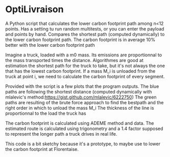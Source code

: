 # OptiLivraison
A Python script that calculates the lower carbon footprint path among n&lt;12 points. Has a setting tu run random multitests, or you can enter the payload and points by hand. Compares the shortest path (computed dynamically) to the lower carbon footprint path. The carbon footprint is in average 10% better with the lower carbon footprint path

Imagine a truck, loaded with a m0 mass. Its emissions are proportionnal to the mass transported times the distance.
Algorithmes are good at estimation the shortest path for the truck to take, but it's not always the one that has the lowest carbon footprint.
If a mass M_i is unloaded from the truck at point i, we need to calculate the carbon footprint of every segment.

Provided with the script is a few plots that the program outputs.
The blue paths are following the shortest distance (computed dynamically with mlalevic's method:https://gist.github.com/mlalevic/6222750)
The green paths are resulting of the brute force approach to find the bestpath and the right order in which to unload the mass M_i
The thickness of the line is proportionnal to the load the truck has

The carbon footprint is calculated using ADEME method and data.
The estimated route is calculated using trigonometry and a 1.4 factor supposed to represent the longer path a truck drives in real life.

This code is a bit sketchy because it's a prototype, to maybe use to lower the carbon footprint at Florentaise.
